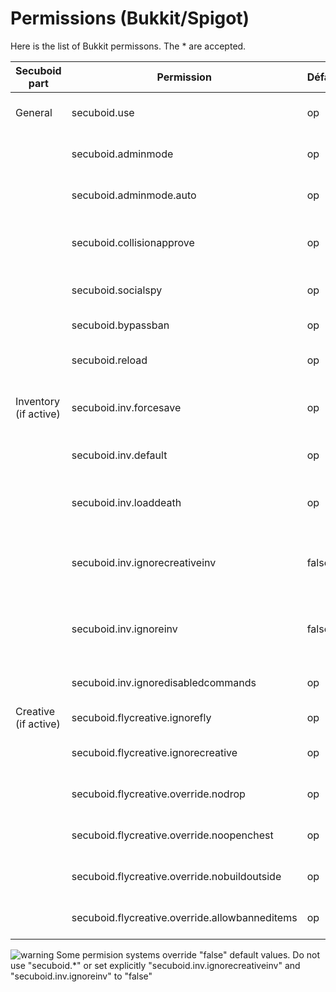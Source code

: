# Permissions (Bukkit/Spigot)

Here is the list of Bukkit permissons. The * are accepted.

 Secuboid part        |Permission                                    |Défaut|Description
 ---------------------|----------------------------------------------|------|-------------------------------------------------
 General              |secuboid.use                                  |op    |Can use /secuboid command
 &nbsp;               |secuboid.adminmode                            |op    |Can use admin mode
 &nbsp;               |secuboid.adminmode.auto                       |op    |Admin mode on connect
 &nbsp;               |secuboid.collisionapprove                     |op    |Can approve land conflicts
 &nbsp;               |secuboid.socialspy                            |op    |Can read chat form all lands
 &nbsp;               |secuboid.bypassban                            |op    |Exempt of land ban
 &nbsp;               |secuboid.reload                               |op    |Can use "/secuboid reload"
 Inventory (if active)|secuboid.inv.forcesave                        |op    |Can use "/secuboid inv forcesave"
 &nbsp;               |secuboid.inv.default                          |op    |Can use "/secuboid inv default"
 &nbsp;               |secuboid.inv.loaddeath                        |op    |Can use "/secuboid inv loaddeath"
 &nbsp;               |secuboid.inv.ignorecreativeinv                |false |Ignore creative inventory (ignored by secuboid.*)
 &nbsp;               |secuboid.inv.ignoreinv                        |false |Ignore inventory changes (ignored by secuboid.*)
 &nbsp;               |secuboid.inv.ignoredisabledcommands           |op    |Ignore disabled commands
 Creative (if active) |secuboid.flycreative.ignorefly                |op    |Ignore «fly» flag
 &nbsp;               |secuboid.flycreative.ignorecreative           |op    |Ignore «creative» flag
 &nbsp;               |secuboid.flycreative.override.nodrop          |op    |Can deposit in creative
 &nbsp;               |secuboid.flycreative.override.noopenchest     |op    |Can open chests in créative
 &nbsp;               |secuboid.flycreative.override.nobuildoutside  |op    |Can build outside the land
 &nbsp;               |secuboid.flycreative.override.allowbanneditems|op    |Can use banned items

![warning](https://tabinol.github.io/secuboid-minecraft-plugin/images/26A0-50x.png) Some permision systems override "false" default values. Do not use "secuboid.*" or set explicitly "secuboid.inv.ignorecreativeinv" and "secuboid.inv.ignoreinv" to "false"